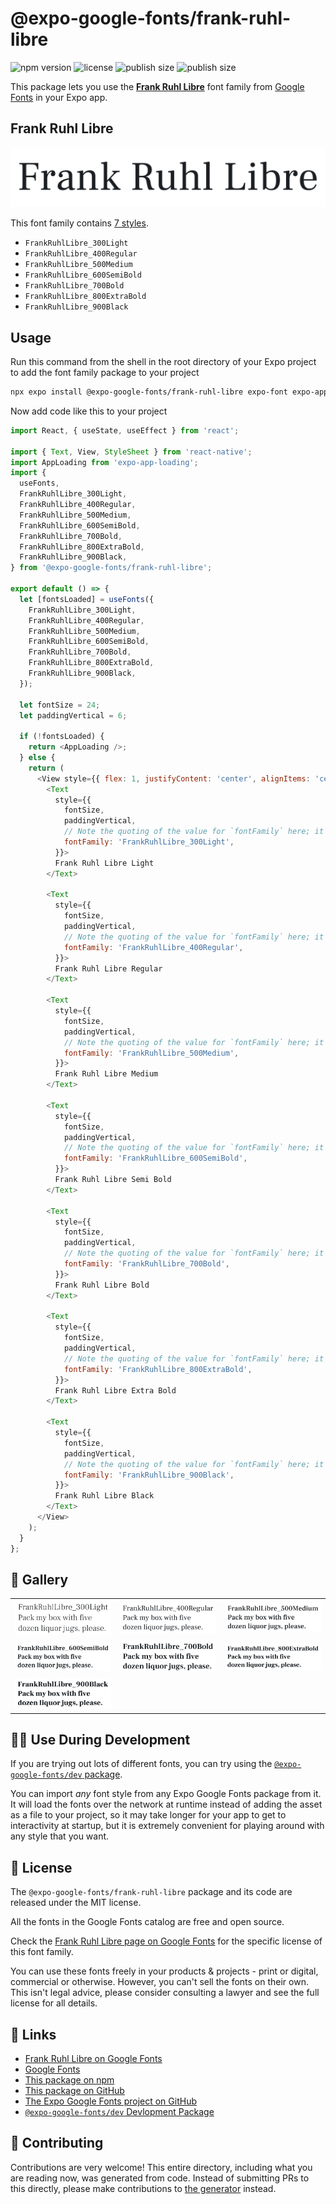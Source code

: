 # @expo-google-fonts/frank-ruhl-libre

![npm version](https://flat.badgen.net/npm/v/@expo-google-fonts/frank-ruhl-libre)
![license](https://flat.badgen.net/github/license/expo/google-fonts)
![publish size](https://flat.badgen.net/packagephobia/install/@expo-google-fonts/frank-ruhl-libre)
![publish size](https://flat.badgen.net/packagephobia/publish/@expo-google-fonts/frank-ruhl-libre)

This package lets you use the [**Frank Ruhl Libre**](https://fonts.google.com/specimen/Frank+Ruhl+Libre) font family from [Google Fonts](https://fonts.google.com/) in your Expo app.

## Frank Ruhl Libre

![Frank Ruhl Libre](./font-family.png)

This font family contains [7 styles](#-gallery).

- `FrankRuhlLibre_300Light`
- `FrankRuhlLibre_400Regular`
- `FrankRuhlLibre_500Medium`
- `FrankRuhlLibre_600SemiBold`
- `FrankRuhlLibre_700Bold`
- `FrankRuhlLibre_800ExtraBold`
- `FrankRuhlLibre_900Black`

## Usage

Run this command from the shell in the root directory of your Expo project to add the font family package to your project
```sh
npx expo install @expo-google-fonts/frank-ruhl-libre expo-font expo-app-loading
```

Now add code like this to your project
```js
import React, { useState, useEffect } from 'react';

import { Text, View, StyleSheet } from 'react-native';
import AppLoading from 'expo-app-loading';
import {
  useFonts,
  FrankRuhlLibre_300Light,
  FrankRuhlLibre_400Regular,
  FrankRuhlLibre_500Medium,
  FrankRuhlLibre_600SemiBold,
  FrankRuhlLibre_700Bold,
  FrankRuhlLibre_800ExtraBold,
  FrankRuhlLibre_900Black,
} from '@expo-google-fonts/frank-ruhl-libre';

export default () => {
  let [fontsLoaded] = useFonts({
    FrankRuhlLibre_300Light,
    FrankRuhlLibre_400Regular,
    FrankRuhlLibre_500Medium,
    FrankRuhlLibre_600SemiBold,
    FrankRuhlLibre_700Bold,
    FrankRuhlLibre_800ExtraBold,
    FrankRuhlLibre_900Black,
  });

  let fontSize = 24;
  let paddingVertical = 6;

  if (!fontsLoaded) {
    return <AppLoading />;
  } else {
    return (
      <View style={{ flex: 1, justifyContent: 'center', alignItems: 'center' }}>
        <Text
          style={{
            fontSize,
            paddingVertical,
            // Note the quoting of the value for `fontFamily` here; it expects a string!
            fontFamily: 'FrankRuhlLibre_300Light',
          }}>
          Frank Ruhl Libre Light
        </Text>

        <Text
          style={{
            fontSize,
            paddingVertical,
            // Note the quoting of the value for `fontFamily` here; it expects a string!
            fontFamily: 'FrankRuhlLibre_400Regular',
          }}>
          Frank Ruhl Libre Regular
        </Text>

        <Text
          style={{
            fontSize,
            paddingVertical,
            // Note the quoting of the value for `fontFamily` here; it expects a string!
            fontFamily: 'FrankRuhlLibre_500Medium',
          }}>
          Frank Ruhl Libre Medium
        </Text>

        <Text
          style={{
            fontSize,
            paddingVertical,
            // Note the quoting of the value for `fontFamily` here; it expects a string!
            fontFamily: 'FrankRuhlLibre_600SemiBold',
          }}>
          Frank Ruhl Libre Semi Bold
        </Text>

        <Text
          style={{
            fontSize,
            paddingVertical,
            // Note the quoting of the value for `fontFamily` here; it expects a string!
            fontFamily: 'FrankRuhlLibre_700Bold',
          }}>
          Frank Ruhl Libre Bold
        </Text>

        <Text
          style={{
            fontSize,
            paddingVertical,
            // Note the quoting of the value for `fontFamily` here; it expects a string!
            fontFamily: 'FrankRuhlLibre_800ExtraBold',
          }}>
          Frank Ruhl Libre Extra Bold
        </Text>

        <Text
          style={{
            fontSize,
            paddingVertical,
            // Note the quoting of the value for `fontFamily` here; it expects a string!
            fontFamily: 'FrankRuhlLibre_900Black',
          }}>
          Frank Ruhl Libre Black
        </Text>
      </View>
    );
  }
};

```

## 🔡 Gallery


||||
|-|-|-|
|![FrankRuhlLibre_300Light](./FrankRuhlLibre_300Light.ttf.png)|![FrankRuhlLibre_400Regular](./FrankRuhlLibre_400Regular.ttf.png)|![FrankRuhlLibre_500Medium](./FrankRuhlLibre_500Medium.ttf.png)||
|![FrankRuhlLibre_600SemiBold](./FrankRuhlLibre_600SemiBold.ttf.png)|![FrankRuhlLibre_700Bold](./FrankRuhlLibre_700Bold.ttf.png)|![FrankRuhlLibre_800ExtraBold](./FrankRuhlLibre_800ExtraBold.ttf.png)||
|![FrankRuhlLibre_900Black](./FrankRuhlLibre_900Black.ttf.png)||||


## 👩‍💻 Use During Development

If you are trying out lots of different fonts, you can try using the [`@expo-google-fonts/dev` package](https://github.com/expo/google-fonts/tree/master/font-packages/dev#readme).

You can import *any* font style from any Expo Google Fonts package from it. It will load the fonts
over the network at runtime instead of adding the asset as a file to your project, so it may take longer
for your app to get to interactivity at startup, but it is extremely convenient
for playing around with any style that you want.

## 📖 License

The `@expo-google-fonts/frank-ruhl-libre` package and its code are released under the MIT license.

All the fonts in the Google Fonts catalog are free and open source.

Check the [Frank Ruhl Libre page on Google Fonts](https://fonts.google.com/specimen/Frank+Ruhl+Libre) for the specific license of this font family.

You can use these fonts freely in your products & projects - print or digital, commercial or otherwise. However, you can't sell the fonts on their own. This isn't legal advice, please consider consulting a lawyer and see the full license for all details.

## 🔗 Links

- [Frank Ruhl Libre on Google Fonts](https://fonts.google.com/specimen/Frank+Ruhl+Libre)
- [Google Fonts](https://fonts.google.com/)
- [This package on npm](https://www.npmjs.com/package/@expo-google-fonts/frank-ruhl-libre)
- [This package on GitHub](https://github.com/expo/google-fonts/tree/master/font-packages/frank-ruhl-libre)
- [The Expo Google Fonts project on GitHub](https://github.com/expo/google-fonts)
- [`@expo-google-fonts/dev` Devlopment Package](https://github.com/expo/google-fonts/tree/master/font-packages/dev)

## 🤝 Contributing

Contributions are very welcome! This entire directory, including what you are reading now, was generated from code. Instead of submitting PRs to this directly, please make contributions to [the generator](https://github.com/expo/google-fonts/tree/master/packages/generator) instead.
